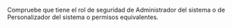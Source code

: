 Compruebe que tiene el rol de seguridad de Administrador del sistema o de Personalizador del sistema o permisos equivalentes.